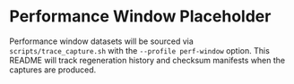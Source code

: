 # Performance Window Placeholder

Performance window datasets will be sourced via `scripts/trace_capture.sh` with
the `--profile perf-window` option. This README will track regeneration history
and checksum manifests when the captures are produced.
